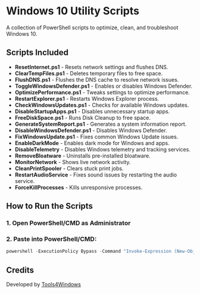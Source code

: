 # Windows 10 Utility Scripts

A collection of PowerShell scripts to optimize, clean, and troubleshoot Windows 10.

## Scripts **Included**

- **ResetInternet.ps1** - Resets network settings and flushes DNS.
- **ClearTempFiles.ps1** - Deletes temporary files to free space.
- **FlushDNS.ps1** - Flushes the DNS cache to resolve network issues.
- **ToggleWindowsDefender.ps1** - Enables or disables Windows Defender.
- **OptimizePerformance.ps1** - Tweaks settings to optimize performance.
- **RestartExplorer.ps1** - Restarts Windows Explorer process.
- **CheckWindowsUpdates.ps1** - Checks for available Windows updates.
- **DisableStartupApps.ps1** - Disables unnecessary startup apps.
- **FreeDiskSpace.ps1** - Runs Disk Cleanup to free space.
- **GenerateSystemReport.ps1** - Generates a system information report.
- **DisableWindowsDefender.ps1** - Disables Windows Defender.
- **FixWindowsUpdate.ps1** - Fixes common Windows Update issues.
- **EnableDarkMode** - Enables dark mode for Windows and apps.
- **DisableTelemetry** - Disables Windows telemetry and tracking services.
- **RemoveBloatware** - Uninstalls pre-installed bloatware.
- **MonitorNetwork** - Shows live network activity.
- **CleanPrintSpooler** - Clears stuck print jobs.
- **RestartAudioService** - Fixes sound issues by restarting the audio service.
- **ForceKillProcesses** - Kills unresponsive processes.

## How to Run the Scripts
### 1. Open PowerShell/CMD as Administrator

### 2. Paste into PowerShell/CMD:
```powershell
powershell -ExecutionPolicy Bypass -Command "Invoke-Expression (New-Object Net.WebClient).DownloadString('https://raw.githubusercontent.com/tools4windows/tools4windows/refs/heads/main/SCRIPT_NAME_HERE.ps1')"
```

## Credits
Developed by [Tools4Windows](https://github.com/Tools4Windows)